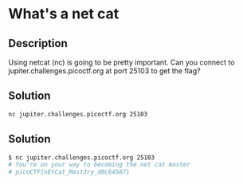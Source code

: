 # What's a net cat

## Description

Using netcat (nc) is going to be pretty important. Can you connect to jupiter.challenges.picoctf.org at port 25103 to get the flag?

## Solution

```sh
nc jupiter.challenges.picoctf.org 25103
```

## Solution

```sh
$ nc jupiter.challenges.picoctf.org 25103
# You're on your way to becoming the net cat master
# picoCTF{nEtCat_Mast3ry_d0c64587}
```
